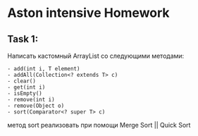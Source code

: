 # Aston intensive Homework

## Task 1:
Написать кастомный ArrayList со следующими методами:

	- add(int i, T element)
	- addAll(Collection<? extends T> c)
	- clear()
	- get(int i)
	- isEmpty()
	- remove(int i)
	- remove(Object o)
	- sort(Сomparator<? super T> c)

метод sort реализовать при помощи Merge Sort || Quick Sort
